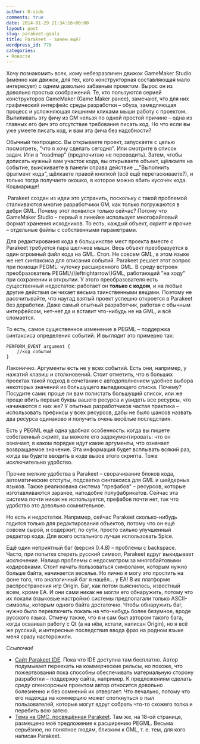 ```yaml
---
author: D-side
comments: true
date: 2014-01-29 21:34:16+00:00
layout: post
slug: parakeet-goals
title: Parakeet ­­­- зачем ещё?
wordpress_id: 770
categories:
- Новости
---
```


Хочу познакомить всех, кому небезразличен движок GameMaker Studio (именно как движок, для тех, кого конструкторная составляющая мало интересует) с одним довольно забавным проектом. Вырос он из довольно простых соображений. Те, кто пользуются серией конструкторов GameMaker (Game Maker ранее), замечают, что для них графический интерфейс среды разработки – обуза, замедляющая процесс и усложняющая лишними кликами мыши работу с проектом. Выпиливать эту фичу из GM нельзя по одной простой причине – одна из главных его фич это отсутствие требования писать код. Но что если вы уже умеете писать код, и вам эта фича без надобности?

Обычный техпроцесс. Вы открываете проект, запускаете с целью посмотреть, "что я хочу сделать сегодня". Или смотрите в список задач. Или в "roadmap" (предпочитаю не переводить). Затем, чтобы дописать нужный вам участок кода, вы открываете объект, щёлкаете на событие, выискиваете в панели справа действие __"Выполнить фрагмент кода", щёлкаете правой кнопкой (всё ещё перетаскиваете?), и только тогда получаете окошко, в которое можно вбить кусочек кода. Кошмарище!

 Parakeet создан из идеи это устранить, поскольку с такой проблемой сталкиваются многие разработчики GM, как только погружаются в дебри GML. Почему этот появился только сейчас? Потому что GameMaker Studio ­– первый в линейке использует многофайловый формат хранения исходников. То есть, каждый объект, скрипт и прочие – отдельные файлы с собственными параметрами.

Для редактирования кода в большинстве мест проекта вместе с Parakeet требуется пара щелчков мыши. Весь объект преобразуется в один огромный файл кода на GML. Стоп. Не совсем GML, в этом языке же нет синтаксиса для описания событий. Parakeet решает этот вопрос при помощи PEGML: чуточку расширенного GML. В среду встроен преобразователь PEGML\\(\leftrightarrow\\)GML, работающий "на ходу" при сохранении и открытии. У этого преобразователя есть существенный недостаток: работает он **только с кодом**, и на любые другие действия он чихает весьма таинственными вещами. Поэтому не рассчитывайте, что наугад взятый проект успешно откроется в Parakeet без доработки. Даже самый опытный разработчик, работая с обычным интерфейсом, нет-нет да и вставит что-нибудь не на GML, и всё сломается.

То есть, самое существенное изменение в PEGML ­– поддержка синтаксиса определения событий. И выглядит это примерно так:
    
    PERFORM_EVENT argument {
        //код события
    }

Лаконично. Аргументы есть не у всех событий. Есть они, например, у нажатий клавиш и столкновений. Стоит отметить, что в больших проектах такой подход в сочетании с автодополнением удобнее выбора некоторых значений из большущего выпадающего списка. Почему? Посудите сами: проще ли вам полистать большущий список, или же проще вбить первые буквы вашего ресурса и увидеть все ресурсы, что начинаются с них же? У опытных разработчиков частая практика – использовать префиксы у всех ресурсов, дабы не было шансов назвать два ресурса одинаково и получить очень весёлые последствия.

Есть у PEGML ещё одна удобная особенность: когда вы пишете собственный скрипт, вы можете его задокументировать: что он означает, в каком порядке идут какие аргументы, что означает возвращаемое значение. Эта информация будет всплывать всякий раз, когда вы будете вводить в коде вызов этого скрипта. Тоже исключительно удобство.

Прочие мелкие удобства в Parakeet ­­– сворачивание блоков кода, автоматические отступы, подсветка синтаксиса для GML и шейдерных языков. Также реализована система "префабов" – ресурсов, которые изготавливаются заранее, наподобие полуфабрикатов. Сейчас эта система почти никак не используется, префабов почти нет, так что удобство это довольно сомнительное.

Но есть и недостатки. Например, сейчас Parakeet сколько-нибудь годится только для редактирования объектов, потому что он ещё совсем сырой, и содержит, по сути, просто сильно улучшенный редактор кода. Для всего остального лучше использовать 5pice.

Ещё один неприятный баг (версия 0.4.8) – проблемы с backspace. Часто, при попытке стереть русский символ, Parakeet вдруг выкидывает исключение. Налицо проблемы с недосмотром за многобайтовыми кодировками. Стоит начать пользоваться символами, которым нужно больше байта, начинается веселье. Но лично я могу это простить на фоне того, что аналогичный баг я нашёл... у ЕА! В их платформе распространения игр Origin. Баг, как потом выяснилось, известный всем, кроме ЕА. И они сами никак не могли его обнаружить, потому что их локали (языковые настройки) системы предполагали только ASCII-символы, которым одного байта достаточно. Чтобы обнаружить баг, нужно было переключить локаль на что-нибудь более безумное, вроде русского языка. Отмечу также, что я и сам был автором такого бага, когда осваивал работу с Qt (а на нём, кстати, написан Origin), но я всё же русский, и интересные последствия ввода фраз на родном языке меня сразу насторожили.

Ссылочки!

  * [Сайт Parakeet IDE](http://parakeet-ide.org/). Пока что IDE доступна там бесплатно. Автор подумывает переехать на коммерческие рельсы, но похоже, что пожертвования пока способны обеспечивать материальную сторону разработки – поддержку сайта, например. К предложениям сделать среду опенсорсным проектом автор относится довольно болезненно и без сомнений их отвергает. Что печально, потому что его надежда на коммерцию может споткнуться о пыл пользователей, которые могут вдруг собрать что-то схожего толка и перебить всю затею.
  * [Тема на GMC, посвящённая Parakeet](http://gmc.yoyogames.com/index.php?showtopic=573641). Там же, на 18-ой странице, размещено моё предложение к расширению PEGML. Весьма серьёзное, но понятное людям, близким к GML, т. е. тем, для кого написан Parakeet.
